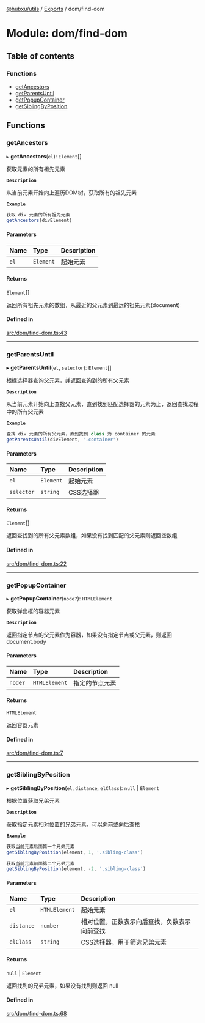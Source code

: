 [@hubxu/utils](../README.md) / [Exports](../modules.md) / dom/find-dom

# Module: dom/find-dom

## Table of contents

### Functions

- [getAncestors](dom_find_dom.md#getancestors)
- [getParentsUntil](dom_find_dom.md#getparentsuntil)
- [getPopupContainer](dom_find_dom.md#getpopupcontainer)
- [getSiblingByPosition](dom_find_dom.md#getsiblingbyposition)

## Functions

### getAncestors

▸ **getAncestors**(`el`): `Element`[]

获取元素的所有祖先元素

**`Description`**

从当前元素开始向上遍历DOM树，获取所有的祖先元素

**`Example`**

```ts
获取 div 元素的所有祖先元素
getAncestors(divElement)
```

#### Parameters

| Name | Type | Description |
| :------ | :------ | :------ |
| `el` | `Element` | 起始元素 |

#### Returns

`Element`[]

返回所有祖先元素的数组，从最近的父元素到最远的祖先元素(document)

#### Defined in

[src/dom/find-dom.ts:43](https://github.com/core-admin/utils/blob/48a655a/src/dom/find-dom.ts#L43)

___

### getParentsUntil

▸ **getParentsUntil**(`el`, `selector`): `Element`[]

根据选择器查询父元素，并返回查询到的所有父元素

**`Description`**

从当前元素开始向上查找父元素，直到找到匹配选择器的元素为止，返回查找过程中的所有父元素

**`Example`**

```ts
查找 div 元素的所有父元素，直到找到 class 为 container 的元素
getParentsUntil(divElement, '.container')
```

#### Parameters

| Name | Type | Description |
| :------ | :------ | :------ |
| `el` | `Element` | 起始元素 |
| `selector` | `string` | CSS选择器 |

#### Returns

`Element`[]

返回查找到的所有父元素数组，如果没有找到匹配的父元素则返回空数组

#### Defined in

[src/dom/find-dom.ts:22](https://github.com/core-admin/utils/blob/48a655a/src/dom/find-dom.ts#L22)

___

### getPopupContainer

▸ **getPopupContainer**(`node?`): `HTMLElement`

获取弹出框的容器元素

**`Description`**

返回指定节点的父元素作为容器，如果没有指定节点或父元素，则返回 document.body

#### Parameters

| Name | Type | Description |
| :------ | :------ | :------ |
| `node?` | `HTMLElement` | 指定的节点元素 |

#### Returns

`HTMLElement`

返回容器元素

#### Defined in

[src/dom/find-dom.ts:7](https://github.com/core-admin/utils/blob/48a655a/src/dom/find-dom.ts#L7)

___

### getSiblingByPosition

▸ **getSiblingByPosition**(`el`, `distance`, `elClass`): ``null`` \| `Element`

根据位置获取兄弟元素

**`Description`**

获取指定元素相对位置的兄弟元素，可以向前或向后查找

**`Example`**

```ts
获取当前元素后面第一个兄弟元素
getSiblingByPosition(element, 1, '.sibling-class')

获取当前元素前面第二个兄弟元素
getSiblingByPosition(element, -2, '.sibling-class')
```

#### Parameters

| Name | Type | Description |
| :------ | :------ | :------ |
| `el` | `HTMLElement` | 起始元素 |
| `distance` | `number` | 相对位置，正数表示向后查找，负数表示向前查找 |
| `elClass` | `string` | CSS选择器，用于筛选兄弟元素 |

#### Returns

``null`` \| `Element`

返回找到的兄弟元素，如果没有找到则返回 null

#### Defined in

[src/dom/find-dom.ts:68](https://github.com/core-admin/utils/blob/48a655a/src/dom/find-dom.ts#L68)

